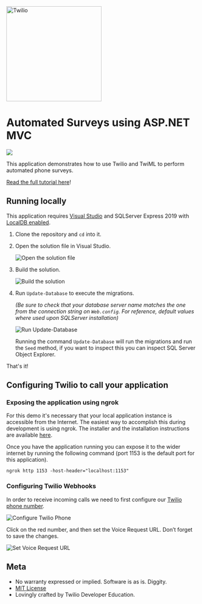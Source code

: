 <a href="https://www.twilio.com">
  <img src="https://static0.twilio.com/marketing/bundles/marketing/img/logos/wordmark-red.svg" alt="Twilio" width="250" />
</a>

# Automated Surveys using ASP.NET MVC

![](https://github.com/TwilioDevEd/automated-survey-csharp/workflows/NetFx/badge.svg)

This application demonstrates how to use Twilio and TwiML to perform automated phone surveys.

[Read the full tutorial here](https://www.twilio.com/docs/tutorials/walkthrough/automated-survey/csharp/mvc)!

## Running locally

This application requires [Visual Studio](https://www.visualstudio.com/) and SQLServer Express 2019 with [LocalDB enabled](https://docs.microsoft.com/en-us/sql/database-engine/configure-windows/sql-server-express-localdb).

1. Clone the repository and `cd` into it.

1. Open the solution file in Visual Studio.

    ![Open the solution file](https://raw.github.com/TwilioDevEd/automated-survey-csharp/main/solution-file.png)

1. Build the solution.

    ![Build the solution](https://raw.github.com/TwilioDevEd/automated-survey-csharp/main/build-solution.png)

1. Run `Update-Database` to execute the migrations.

    *(Be sure to check that your database server name matches the one from the connection string on `Web.config`. For reference, default values where used upon SQLServer installation)*

    ![Run Update-Database](https://raw.github.com/TwilioDevEd/automated-survey-csharp/main/update-database.png)

    Running the command `Update-Database` will run the migrations and run the `Seed` method, if you want to inspect this you can inspect SQL Server Object Explorer.

That's it!

## Configuring Twilio to call your application

### Exposing the application using ngrok

For this demo it's necessary that your local application instance is accessible from the Internet. The easiest way to accomplish this during development is using ngrok. The installer and the installation instructions are available [here](https://ngrok.com/).

Once you have the application running you can expose it to the wider internet by running the following command (port 1153 is the default port for this application).

```
ngrok http 1153 -host-header="localhost:1153"
```

### Configuring Twilio Webhooks

In order to receive incoming calls we need to first configure our [Twilio phone
number](https://www.twilio.com/user/account/phone-numbers/incoming).

![Configure Twilio Phone](https://raw.github.com/TwilioDevEd/automated-survey-csharp/main/configure-twilio-phone.png)

Click on the red number, and then set the Voice Request URL. Don’t forget to
save the changes.

![Set Voice Request URL](https://raw.github.com/TwilioDevEd/automated-survey-csharp/main/set-voice-request-url.png)

## Meta

* No warranty expressed or implied. Software is as is. Diggity.
* [MIT License](http://www.opensource.org/licenses/mit-license.html)
* Lovingly crafted by Twilio Developer Education.
